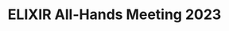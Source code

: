---
layout: event
title: "ELIXIR All-Hands Meeting 2023"
type: conference
description: |
  The meeting brings together members of the ELIXIR community from across the ELIXIR Nodes, and collaborators from partner organisations, in order to review ELIXIR’s achievements and activities so far and discuss plans for the future. 
external: https://elixir-europe.org/events/elixir-all-hands-2023

date_start: 2023-06-05
date_end: 2023-06-08

location: 
  geo:
    lat: 53.348009406329254
    lon: -6.239505798147581
  name: Dublin Convention Centre
  city: Dublin
  country: Ireland
cost: free

contributions:
  posters:
  - 
    speakers: 
    - malloryfreeberg
    - fpsom
    - diana-pilvar
    - bebatut
    title: "Open Seeds by OLS: A mentoring & training program for Open Science ambassadors"
    link: https://f1000research.com/posters/12-710


image: https://images.unsplash.com/photo-1475721027785-f74eccf877e2
photos:
  name: Kane Reinholdtsen
  license: CC BY-SA 4.0
  url: https://images.unsplash.com/photo-1475721027785-f74eccf877e2
---